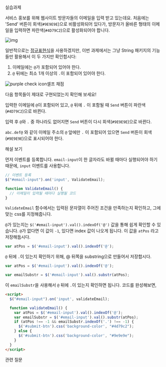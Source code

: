 실습과제

서비스 홍보를 위해 웹사이트 방문자들의 이메일을 입력 받고 있는데요. 처음에는 'Send' 버튼이 회색(`#9E9E9E`)으로 비활성화되어 있다가, 방문자가 올바른 형태의 이메일을 입력하면 파란색(`#4D79C2`)으로 활성화되어야 합니다.

![img](https://i.imgur.com/18x8iMK.gif)

일반적으로는 [정규표현식](https://ko.wikipedia.org/wiki/정규_표현식)을 사용하겠지만, 이번 과제에서는 그냥 String 패키지의 기능들만 활용해서 이 두 가지만 확인합시다:

1. 이메일에는 `@`가 포함되어 있어야 한다.
2. `@` 뒤에는 최소 1개 이상의 `.`이 포함되어 있어야 한다.

![purple check icon](https://www.codeit.kr/static/images/classroom/check-purple.png)셀프 채점

다음 항목들이 제대로 구현되었는지 확인해 보세요!



입력한 이메일에 `@`이 포함되어 있고, `@` 뒤에 `.` 이 포함될 때 `Send` 버튼이 파란색(`#4D79C2`)으로 바뀐다.



입력 후 `@`와 `.` 중 하나라도 없어지면 `Send` 버튼이 다시 회색(`#9E9E9E`)으로 바뀐다.



`abc.def@` 와 같이 이메일 주소의 `@` 앞에만 `.` 이 포함되어 있으면 `Send` 버튼이 회색(`#9E9E9E`)으로 표시되어야 한다.

해설 보기



먼저 이벤트를 등록합니다. `email-input`이 한 글자라도 바뀔 때마다 실행되어야 하기 때문에, `input` 이벤트를 사용합니다.

```js
// 이벤트 등록
$("#email-input").on('input', ValidateEmail);

function ValidateEmail() {
  // 이메일이 입력될 때마다 실행될 코드
}
```

`ValidateEmail` 함수에서는 입력된 문자열이 주어진 조건을 만족하는지 확인하고, 그에 맞는 css를 지정해줍니다.

`@`가 있는지는 `$('#email-input').val().indexOf('@')` 값을 통해 쉽게 확인할 수 있습니다. `@`가 없다면 이 값이 `-1`, 있다면 index 값이 나오게 됩니다. 이 값을 `atPos` 라고 저장해둡시다.

```js
var atPos = $('#email-input').val().indexOf('@');
```

`@` 뒤에 `.`이 있는지 확인하기 위해, @ 뒤쪽을 substring으로 만들어서 저장합시다.

```js
var atPos = $('#email-input').val().indexOf('@');

var emailSubstr = $('#email-input').val().substr(atPos);
```

이 `emailSubstr`을 사용해서 `@` 뒤에 `.`이 있는지 확인하면 됩니다. 코드를 완성해보면,

```html
<script>
  $("#email-input").on('input', validateEmail);

  function validateEmail() {
    var atPos = $('#email-input').val().indexOf('@');
    var emailSubstr = $('#email-input').val().substr(atPos);
    if (atPos !== -1 && emailSubstr.indexOf('.') !== -1) {
      $('#submit-btn').css('background-color', "#4d79c2");
    } else {
      $('#submit-btn').css('background-color', "#9e9e9e");
    }
  }
</script>
```

관련 질문